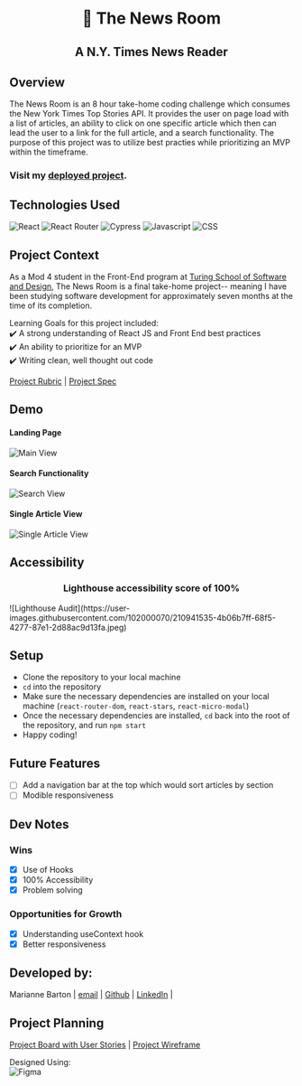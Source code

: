 <h1 align="center">📰 The News Room</h1>
<h2 align="center">A N.Y. Times News Reader</h2>

## Overview
The News Room is an 8 hour take-home coding challenge which consumes the New York Times Top Stories API. It provides the user on page load with a list of articles, an ability to click on one specific article which then can lead the user to a link for the full article, and a search functionality. The purpose of this project was to utilize best practies while prioritizing an MVP within the timeframe. 

### Visit my [deployed project](https://ny-news-7rnb-isef3msg1-mhbarton.vercel.app/).

## Technologies Used
![React](https://img.shields.io/badge/react-%2320232a.svg?style=for-the-badge&logo=react&logoColor=%2361DAFB) 
![React Router](https://img.shields.io/badge/React_Router-CA4245?style=for-the-badge&logo=react-router&logoColor=white)
![Cypress](https://img.shields.io/badge/-cypress-%23E5E5E5?style=for-the-badge&logo=cypress&logoColor=058a5e) 
![Javascript](https://img.shields.io/badge/JavaScript-323330?style=for-the-badge&logo=javascript&logoColor=F7DF1E) 
![CSS](https://img.shields.io/badge/CSS3-1572B6?style=for-the-badge&logo=css3&logoColor=white) 

## Project Context
As a Mod 4 student in the Front-End program at [Turing School of Software and Design](https://frontend.turing.edu/), The News Room is a final take-home project-- meaning I have been studying software development for approximately seven months at the time of its completion.

Learning Goals for this project included:      
✔️ A strong understanding of React JS and Front End best practices<br> 
✔️ An ability to prioritize for an MVP<br>
✔️ Writing clean, well thought out code <br>

[Project Rubric](https://mod4.turing.edu/projects/take_home/) |
[Project Spec](https://mod4.turing.edu/projects/take_home/take_home_fe)

## Demo
#### Landing Page
![Main View](https://user-images.githubusercontent.com/102000070/210942252-7b696757-c23b-4f4b-864a-54bfc0c1b99a.gif)

#### Search Functionality
![Search View](https://user-images.githubusercontent.com/102000070/211053771-27a44ccd-2f77-4a1c-b141-2c5a98fc9b96.gif)

#### Single Article View
![Single Article View](https://user-images.githubusercontent.com/102000070/210942659-94eecdc8-bb3c-4a7f-85c1-d677ef842aba.gif)

## Accessibility
<h3 align="center">Lighthouse accessibility score of 100%</h3>
![Lighthouse Audit](https://user-images.githubusercontent.com/102000070/210941535-4b06b7ff-68f5-4277-87e1-2d88ac9d13fa.jpeg)

## Setup
- Clone the repository to your local machine
- `cd` into the repository
- Make sure the necessary dependencies are installed on your local machine (`react-router-dom`, `react-stars`, `react-micro-modal`)
- Once the necessary dependencies are installed, `cd` back into the root of the repository, and run `npm start`
- Happy coding!

## Future Features
- [ ] Add a navigation bar at the top which would sort articles by section
- [ ] Modible responsiveness

## Dev Notes
### Wins
- [x] Use of Hooks
- [x] 100% Accessibility
- [X] Problem solving

### Opportunities for Growth
- [x] Understanding useContext hook
- [x] Better responsiveness

## Developed by:
Marianne Barton |
[email](mhood24@gmail.com) |
[Github](github.com/mhbarton ) |
[LinkedIn](linkedin.com/in/marianne-barton-1307) |

## Project Planning
[Project Board with User Stories](https://github.com/users/mhbarton/projects/4/views/1) |
[Project Wireframe](https://www.figma.com/file/arQ1cKkGV3zeWDnjQQMynA/Take-home?node-id=0%3A1&t=SenMR7xCDYQmyE2q-0) <br>

Designed Using: <br>
![Figma](https://img.shields.io/badge/figma-%23F24E1E.svg?style=for-the-badge&logo=figma&logoColor=white) 
